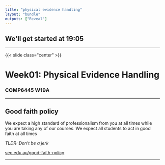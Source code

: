 ```yaml
---
title: "physical evidence handling"
layout: "bundle"
outputs: ["Reveal"]
---
```


## We'll get started at 19:05

---

{{< slide class="center" >}}
# Week01: Physical Evidence Handling
### COMP6445 W19A

---

## Good faith policy

We expect a high standard of professionalism from you at all times while you are taking any of our courses. We expect all students to act in good faith at all times

*TLDR: Don't be a jerk*

[sec.edu.au/good-faith-policy](https://sec.edu.au/good-faith-policy)

---

